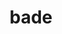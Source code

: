 ---
category: 4-letters
denotation: null
name: bade
reference_link: https://www.etymonline.com/word/bade
root_language: null
root_name: null
title: bade
type: free
word_sums:
- respelling: bade
  sum: 'Bade + '
---